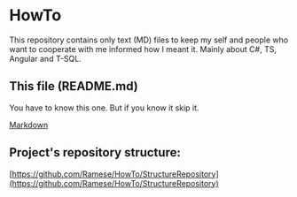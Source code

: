 # HowTo

This repository contains only text (MD) files to keep my self and people who want to cooperate with me informed how I meant it. Mainly about C#, TS, Angular and T-SQL.

## This file (README.md)

You have to know this one. But if you know it skip it.

[Markdown](./Markdown)

## Project's repository structure:

[https://github.com/Ramese/HowTo/StructureRepository](https://github.com/Ramese/HowTo/StructureRepository)
